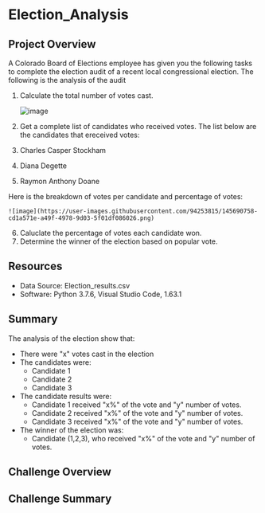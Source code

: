 # Election_Analysis
## Project Overview
A Colorado Board of Elections employee has given you the following tasks to complete the election audit of a recent local congressional election. The following is the analysis of the audit
1. Calculate the total number of votes cast.

   ![image](https://user-images.githubusercontent.com/94253815/145690632-9edc75aa-88ea-4569-a844-8ea2f8fe519a.png)


3. Get a complete list of candidates who received votes.
The list below are the candidates that ereceived votes:

1. Charles Casper Stockham
2. Diana Degette
3. Raymon Anthony Doane

Here is the breakdown of votes per candidate and percentage of votes:

    ![image](https://user-images.githubusercontent.com/94253815/145690758-cd1a571e-a49f-4978-9d03-5f01df086026.png)


6. Caluclate the percentage of votes each candidate won.
7. Determine the winner of the election based on popular vote.

## Resources
 - Data Source: Election_results.csv
 - Software: Python 3.7.6, Visual Studio Code,  1.63.1
## Summary
The analysis of the election show that:
 - There were "x" votes cast in the election
 - The candidates were:
    - Candidate 1
    - Candidate 2
    - Candidate 3
- The candidate results were:
    - Candidate 1 received "x%" of the vote and "y" number of votes.
    - Candidate 2 received "x%" of the vote and "y" number of votes.
    - Candidate 3 received "x%" of the vote and "y" number of votes.
- The winner of the election was:
    - Candidate (1,2,3), who received "x%" of the vote and "y" number of votes.


## Challenge Overview
## Challenge Summary
